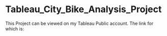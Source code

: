 # Tableau_City_Bike_Analysis_Project
This Project can be viewed on my Tableau Public account. The link for which is:
